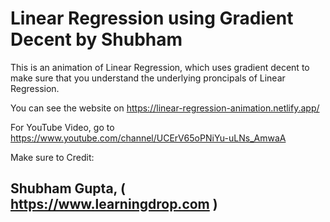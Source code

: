 # Linear Regression using Gradient Decent by Shubham

This is an animation of Linear Regression, which uses gradient decent to make sure that you understand the underlying proncipals of Linear Regression. 

You can see the website on https://linear-regression-animation.netlify.app/

For YouTube Video, go to https://www.youtube.com/channel/UCErV65oPNiYu-uLNs_AmwaA

Make sure to Credit:
## Shubham Gupta, ( https://www.learningdrop.com ) 
